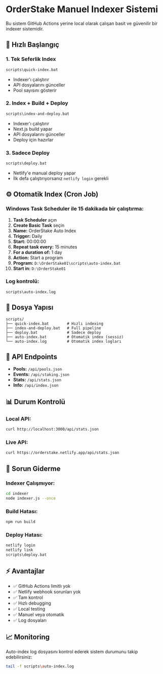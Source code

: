 # OrderStake Manuel Indexer Sistemi

Bu sistem GitHub Actions yerine local olarak çalışan basit ve güvenilir bir indexer sistemidir.

## 🚀 Hızlı Başlangıç

### 1. Tek Seferlik Index
```bash
scripts\quick-index.bat
```
- Indexer'ı çalıştırır
- API dosyalarını günceller  
- Pool sayısını gösterir

### 2. Index + Build + Deploy
```bash
scripts\index-and-deploy.bat
```
- Indexer'ı çalıştırır
- Next.js build yapar
- API dosyalarını günceller
- Deploy için hazırlar

### 3. Sadece Deploy
```bash
scripts\deploy.bat
```
- Netlify'e manual deploy yapar
- İlk defa çalıştırıyorsanız `netlify login` gerekli

## ⚙️ Otomatik Index (Cron Job)

### Windows Task Scheduler ile 15 dakikada bir çalıştırma:

1. **Task Scheduler** açın
2. **Create Basic Task** seçin
3. **Name:** OrderStake Auto Index
4. **Trigger:** Daily
5. **Start:** 00:00:00
6. **Repeat task every:** 15 minutes
7. **For a duration of:** 1 day
8. **Action:** Start a program
9. **Program:** `D:\OrderStake01\scripts\auto-index.bat`
10. **Start in:** `D:\OrderStake01`

### Log kontrolü:
```
scripts\auto-index.log
```

## 📁 Dosya Yapısı

```
scripts/
├── quick-index.bat        # Hızlı indexing
├── index-and-deploy.bat   # Full pipeline
├── deploy.bat             # Sadece deploy
├── auto-index.bat         # Otomatik index (sessiz)
└── auto-index.log         # Otomatik index logları
```

## 🔧 API Endpoints

- **Pools:** `/api/pools.json`
- **Events:** `/api/staking.json`  
- **Stats:** `/api/stats.json`
- **Info:** `/api/index.json`

## 📊 Durum Kontrolü

### Local API:
```bash
curl http://localhost:3000/api/stats.json
```

### Live API:
```bash
curl https://orderstake.netlify.app/api/stats.json
```

## 🚨 Sorun Giderme

### Indexer Çalışmıyor:
```bash
cd indexer
node indexer.js --once
```

### Build Hatası:
```bash
npm run build
```

### Deploy Hatası:
```bash
netlify login
netlify link
scripts\deploy.bat
```

## ⚡ Avantajlar

- ✅ GitHub Actions limitlı yok
- ✅ Netlify webhook sorunları yok  
- ✅ Tam kontrol
- ✅ Hızlı debugging
- ✅ Local testing
- ✅ Manuel veya otomatik
- ✅ Log dosyaları

## 📈 Monitoring

Auto-index log dosyasını kontrol ederek sistem durumunu takip edebilirsiniz:

```bash
tail -f scripts\auto-index.log
```